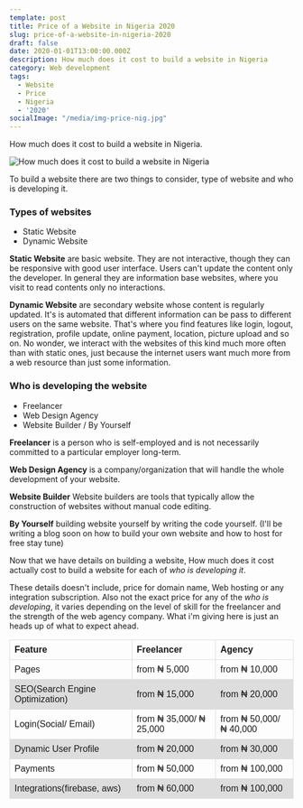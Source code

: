 ```yaml
---
template: post
title: Price of a Website in Nigeria 2020
slug: price-of-a-website-in-nigeria-2020
draft: false
date: 2020-01-01T13:00:00.000Z
description: How much does it cost to build a website in Nigeria
category: Web development
tags:
  - Website
  - Price
  - Nigeria
  - '2020'
socialImage: "/media/img-price-nig.jpg"
---
```


How much does it cost to build a website in Nigeria.

![How much does it cost to build a website in Nigeria](/media/img-price-nig.jpg)

To build a website there are two things to consider, type of website and who is developing it.

### Types of websites
- Static Website
- Dynamic Website

**Static Website** are basic website. They are not interactive, though they can be responsive with good user interface. Users can't update the content only the developer. In general they are information base websites, where you visit to read contents only no interactions.

**Dynamic Website** are secondary website whose content is regularly updated. It's is automated that different information can be pass to different users on the same website. That's where you find features like login, logout, registration, profile update, online payment, location, picture upload and so on. No wonder, we interact with the websites of this kind much more often than with static ones, just because the internet users want much more from a web resource than just some information.

### Who is developing the website
- Freelancer
- Web Design Agency
- Website Builder / By Yourself

**Freelancer** is a person who is self-employed and is not necessarily committed to a particular employer long-term.

**Web Design Agency** is a company/organization that will handle the whole development of your website.

**Website Builder** Website builders are tools that typically allow the construction of websites without manual code editing. 

**By Yourself** building website yourself by writing the code yourself. (I'll be writing a blog soon on how to build your own website and how to host for free stay tune)

Now that we have details on building a website, How much does it cost actually cost to build a website for each of *who is developing it*.

These details doesn't include, price for domain name, Web hosting or any integration subscription. Also not the exact price for any of the *who is developing*, it varies depending on the level of skill for the freelancer and the strength of the web agency company. What i'm giving here is just an heads up of what to expect ahead.


<style>
table {
  font-family: arial, sans-serif;
  border-collapse: collapse;
  width: 100%;
}

td, th {
  border: 1px solid #dddddd;
  text-align: left;
  padding: 8px;
}

tr:nth-child(even) {
  background-color: #dddddd;
}
</style>


|   Feature   | Freelancer  | Agency |
| :---        |    :----   |          :--- |
| Pages       | from ₦ 5,000| from ₦ 10,000|
| SEO(Search Engine Optimization) | from ₦ 15,000| from ₦ 20,000|
| Login(Social/ Email) | from ₦ 35,000/ ₦ 25,000| from ₦ 50,000/ ₦ 40,000|
| Dynamic User Profile | from ₦ 20,000| from ₦ 30,000|
| Payments | from ₦ 50,000| from ₦ 100,000|
| Integrations(firebase, aws) | from ₦ 60,000| from ₦ 100,000|
